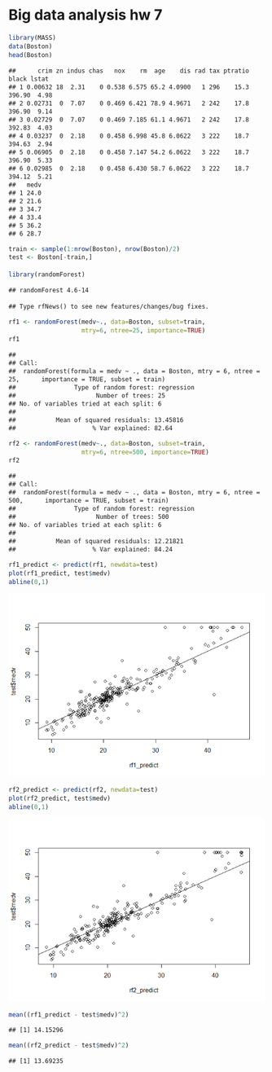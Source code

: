 Big data analysis hw 7
================

``` r
library(MASS)
data(Boston)
head(Boston)
```

    ##      crim zn indus chas   nox    rm  age    dis rad tax ptratio  black lstat
    ## 1 0.00632 18  2.31    0 0.538 6.575 65.2 4.0900   1 296    15.3 396.90  4.98
    ## 2 0.02731  0  7.07    0 0.469 6.421 78.9 4.9671   2 242    17.8 396.90  9.14
    ## 3 0.02729  0  7.07    0 0.469 7.185 61.1 4.9671   2 242    17.8 392.83  4.03
    ## 4 0.03237  0  2.18    0 0.458 6.998 45.8 6.0622   3 222    18.7 394.63  2.94
    ## 5 0.06905  0  2.18    0 0.458 7.147 54.2 6.0622   3 222    18.7 396.90  5.33
    ## 6 0.02985  0  2.18    0 0.458 6.430 58.7 6.0622   3 222    18.7 394.12  5.21
    ##   medv
    ## 1 24.0
    ## 2 21.6
    ## 3 34.7
    ## 4 33.4
    ## 5 36.2
    ## 6 28.7

``` r
train <- sample(1:nrow(Boston), nrow(Boston)/2)
test <- Boston[-train,]

library(randomForest)
```

    ## randomForest 4.6-14

    ## Type rfNews() to see new features/changes/bug fixes.

``` r
rf1 <- randomForest(medv~., data=Boston, subset=train,
                    mtry=6, ntree=25, importance=TRUE)
rf1
```

    ## 
    ## Call:
    ##  randomForest(formula = medv ~ ., data = Boston, mtry = 6, ntree = 25,      importance = TRUE, subset = train) 
    ##                Type of random forest: regression
    ##                      Number of trees: 25
    ## No. of variables tried at each split: 6
    ## 
    ##           Mean of squared residuals: 13.45816
    ##                     % Var explained: 82.64

``` r
rf2 <- randomForest(medv~., data=Boston, subset=train,
                    mtry=6, ntree=500, importance=TRUE)
rf2
```

    ## 
    ## Call:
    ##  randomForest(formula = medv ~ ., data = Boston, mtry = 6, ntree = 500,      importance = TRUE, subset = train) 
    ##                Type of random forest: regression
    ##                      Number of trees: 500
    ## No. of variables tried at each split: 6
    ## 
    ##           Mean of squared residuals: 12.21821
    ##                     % Var explained: 84.24

``` r
rf1_predict <- predict(rf1, newdata=test)
plot(rf1_predict, test$medv)
abline(0,1)
```

![](빅데이터분석-과제-7_files/figure-markdown_github/unnamed-chunk-4-1.png)

``` r
rf2_predict <- predict(rf2, newdata=test)
plot(rf2_predict, test$medv)
abline(0,1)
```

![](빅데이터분석-과제-7_files/figure-markdown_github/unnamed-chunk-5-1.png)

``` r
mean((rf1_predict - test$medv)^2)
```

    ## [1] 14.15296

``` r
mean((rf2_predict - test$medv)^2)
```

    ## [1] 13.69235
